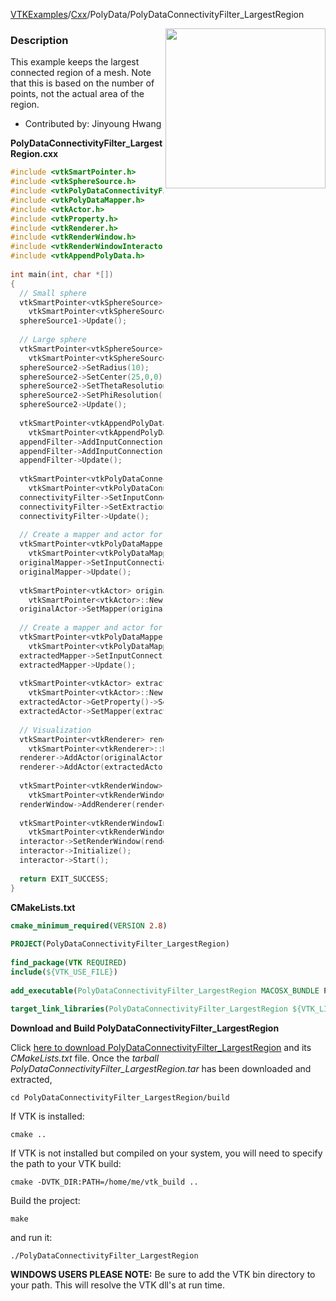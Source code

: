 [VTKExamples](Home)/[Cxx](Cxx)/PolyData/PolyDataConnectivityFilter_LargestRegion

<img align="right" src="https://github.com/lorensen/VTKExamples/raw/master/Testing/Baseline/PolyData/TestPolyDataConnectivityFilter_LargestRegion.png" width="256" />

### Description
This example keeps the largest connected region of a mesh. Note that this is based on the number of points, not the actual area of the region.

* Contributed by: Jinyoung Hwang

**PolyDataConnectivityFilter_LargestRegion.cxx**
```c++
#include <vtkSmartPointer.h>
#include <vtkSphereSource.h>
#include <vtkPolyDataConnectivityFilter.h>
#include <vtkPolyDataMapper.h>
#include <vtkActor.h>
#include <vtkProperty.h>
#include <vtkRenderer.h>
#include <vtkRenderWindow.h>
#include <vtkRenderWindowInteractor.h>
#include <vtkAppendPolyData.h>
 
int main(int, char *[])
{
  // Small sphere
  vtkSmartPointer<vtkSphereSource> sphereSource1 = 
    vtkSmartPointer<vtkSphereSource>::New();
  sphereSource1->Update();
  
  // Large sphere
  vtkSmartPointer<vtkSphereSource> sphereSource2 = 
    vtkSmartPointer<vtkSphereSource>::New();
  sphereSource2->SetRadius(10);
  sphereSource2->SetCenter(25,0,0);
  sphereSource2->SetThetaResolution(10);
  sphereSource2->SetPhiResolution(10);
  sphereSource2->Update();
  
  vtkSmartPointer<vtkAppendPolyData> appendFilter = 
    vtkSmartPointer<vtkAppendPolyData>::New();
  appendFilter->AddInputConnection(sphereSource1->GetOutputPort());
  appendFilter->AddInputConnection(sphereSource2->GetOutputPort());
  appendFilter->Update();
  
  vtkSmartPointer<vtkPolyDataConnectivityFilter> connectivityFilter = 
    vtkSmartPointer<vtkPolyDataConnectivityFilter>::New();
  connectivityFilter->SetInputConnection(appendFilter->GetOutputPort());
  connectivityFilter->SetExtractionModeToLargestRegion(); 
  connectivityFilter->Update();
  
  // Create a mapper and actor for original data
  vtkSmartPointer<vtkPolyDataMapper> originalMapper = 
    vtkSmartPointer<vtkPolyDataMapper>::New();
  originalMapper->SetInputConnection(appendFilter->GetOutputPort());
  originalMapper->Update();
  
  vtkSmartPointer<vtkActor> originalActor = 
    vtkSmartPointer<vtkActor>::New();
  originalActor->SetMapper(originalMapper);
  
  // Create a mapper and actor for extracted data
  vtkSmartPointer<vtkPolyDataMapper> extractedMapper = 
    vtkSmartPointer<vtkPolyDataMapper>::New();
  extractedMapper->SetInputConnection(connectivityFilter->GetOutputPort());
  extractedMapper->Update();
  
  vtkSmartPointer<vtkActor> extractedActor = 
    vtkSmartPointer<vtkActor>::New();
  extractedActor->GetProperty()->SetColor(1,0,0);
  extractedActor->SetMapper(extractedMapper);
  
  // Visualization
  vtkSmartPointer<vtkRenderer> renderer = 
    vtkSmartPointer<vtkRenderer>::New();
  renderer->AddActor(originalActor);
  renderer->AddActor(extractedActor);
  
  vtkSmartPointer<vtkRenderWindow> renderWindow = 
    vtkSmartPointer<vtkRenderWindow>::New();
  renderWindow->AddRenderer(renderer);
  
  vtkSmartPointer<vtkRenderWindowInteractor> interactor = 
    vtkSmartPointer<vtkRenderWindowInteractor>::New();
  interactor->SetRenderWindow(renderWindow);
  interactor->Initialize();
  interactor->Start();
  
  return EXIT_SUCCESS;
}
```
**CMakeLists.txt**
```cmake
cmake_minimum_required(VERSION 2.8)
 
PROJECT(PolyDataConnectivityFilter_LargestRegion)
 
find_package(VTK REQUIRED)
include(${VTK_USE_FILE})
 
add_executable(PolyDataConnectivityFilter_LargestRegion MACOSX_BUNDLE PolyDataConnectivityFilter_LargestRegion.cxx)
 
target_link_libraries(PolyDataConnectivityFilter_LargestRegion ${VTK_LIBRARIES})
```

**Download and Build PolyDataConnectivityFilter_LargestRegion**

Click [here to download PolyDataConnectivityFilter_LargestRegion](https://github.com/lorensen/VTKWikiExamplesTarballs/raw/master/PolyDataConnectivityFilter_LargestRegion.tar) and its *CMakeLists.txt* file.
Once the *tarball PolyDataConnectivityFilter_LargestRegion.tar* has been downloaded and extracted,
```
cd PolyDataConnectivityFilter_LargestRegion/build 
```
If VTK is installed:
```
cmake ..
```
If VTK is not installed but compiled on your system, you will need to specify the path to your VTK build:
```
cmake -DVTK_DIR:PATH=/home/me/vtk_build ..
```
Build the project:
```
make
```
and run it:
```
./PolyDataConnectivityFilter_LargestRegion
```
**WINDOWS USERS PLEASE NOTE:** Be sure to add the VTK bin directory to your path. This will resolve the VTK dll's at run time.

